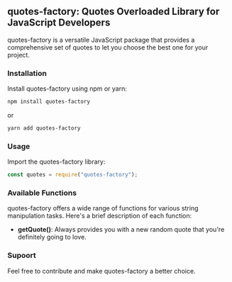 ## quotes-factory: Quotes Overloaded Library for JavaScript Developers

quotes-factory is a versatile JavaScript package that provides a comprehensive set of quotes to let you choose the best one for your project.

### Installation

Install quotes-factory using npm or yarn:

```bash
npm install quotes-factory
```

or

```bash
yarn add quotes-factory
```

### Usage

Import the quotes-factory library:

```javascript
const quotes = require("quotes-factory");
```

### Available Functions

quotes-factory offers a wide range of functions for various string manipulation tasks. Here's a brief description of each function:

- **getQuote()**: Always provides you with a new random quote that you're definitely going to love.

### Supoort

Feel free to contribute and make quotes-factory a better choice.
